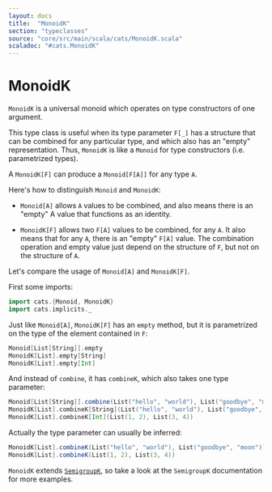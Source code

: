 ```yaml
---
layout: docs
title:  "MonoidK"
section: "typeclasses"
source: "core/src/main/scala/cats/MonoidK.scala"
scaladoc: "#cats.MonoidK"
---
```

# MonoidK

`MonoidK` is a universal monoid which operates on type constructors of one argument.

This type class is useful when its type parameter `F[_]` has a
structure that can be combined for any particular type, and which
also has an "empty" representation. Thus, `MonoidK` is like a `Monoid`
for type constructors (i.e. parametrized types).

A `MonoidK[F]` can produce a `Monoid[F[A]]` for any type `A`.

Here's how to distinguish `Monoid` and `MonoidK`:

  - `Monoid[A]` allows `A` values to be combined, and also means there
    is an "empty" A value that functions as an identity.

  - `MonoidK[F]` allows two `F[A]` values to be combined, for any `A`.  It
    also means that for any `A`, there is an "empty" `F[A]` value. The
    combination operation and empty value just depend on the
    structure of `F`, but not on the structure of `A`.

Let's compare the usage of `Monoid[A]` and `MonoidK[F]`.

First some imports:

```scala mdoc:silent
import cats.{Monoid, MonoidK}
import cats.implicits._
```

Just like `Monoid[A]`, `MonoidK[F]` has an `empty` method, but it is parametrized on the type of the element contained in `F`:

```scala mdoc
Monoid[List[String]].empty
MonoidK[List].empty[String]
MonoidK[List].empty[Int]
```

And instead of `combine`, it has `combineK`, which also takes one type parameter:

```scala mdoc
Monoid[List[String]].combine(List("hello", "world"), List("goodbye", "moon"))
MonoidK[List].combineK[String](List("hello", "world"), List("goodbye", "moon"))
MonoidK[List].combineK[Int](List(1, 2), List(3, 4))
```

Actually the type parameter can usually be inferred:

```scala mdoc
MonoidK[List].combineK(List("hello", "world"), List("goodbye", "moon"))
MonoidK[List].combineK(List(1, 2), List(3, 4))
```

`MonoidK` extends [`SemigroupK`](semigroupk.html), so take a look at the `SemigroupK` documentation for more examples.
